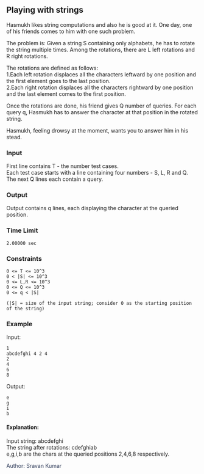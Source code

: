 ## Playing with strings

Hasmukh likes string computations and also he is good at it. One day, one of his friends comes to him with one such problem.

The problem is: Given a string S containing only alphabets, he has to rotate the string multiple times. Among the rotations, there are L left rotations and R right rotations.

The rotations are defined as follows:<br>
1.Each left rotation displaces all the characters leftward by one position and the first element goes to the last position.<br>
2.Each right rotation displaces all the characters rightward by one position and the last element comes to the first position.

Once the rotations are done, his friend gives Q number of queries. For each query q, Hasmukh has to answer the character at that position in the rotated string.

Hasmukh, feeling drowsy at the moment, wants you to answer him in his stead.

### Input
First line contains T - the number test cases.<br>
Each test case starts with a line containing four numbers - S, L, R and Q.<br>
The next Q lines each contain a query.

### Output
Output contains q lines, each displaying the character at the queried position.

### Time Limit
`2.00000 sec`

### Constraints
```
0 <= T <= 10^3
0 < |S| <= 10^3
0 <= L,R <= 10^3
0 <= Q <= 10^3
0 <= q < |S|

(|S| = size of the input string; consider 0 as the starting position of the string)
```

### Example 

Input:
```
1
abcdefghi 4 2 4
2
4
6
8
```

Output:
```
e
g
i
b
```

#### Explanation:

Input string:	abcdefghi <br>
The string after rotations:	cdefghiab <br>
e,g,i,b are the chars at the queried positions 2,4,6,8 respectively.



<p style="color:#2B3856">
Author: Sravan Kumar <br>
</p>

